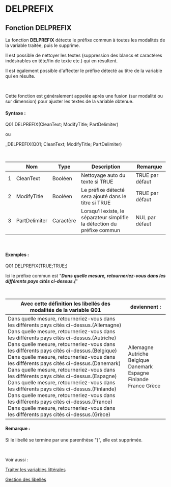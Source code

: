 # DELPREFIX

## Fonction DELPREFIX

La fonction **DELPREFIX** détecte le préfixe commun à toutes les modalités de la variable traitée, puis le supprime.

Il est possible de nettoyer les textes (suppression des blancs et caractères indésirables en tête/fin de texte etc.) qui en résultent.

Il est également possible d'affecter le préfixe détecté au titre de la variable qui en résulte.

&nbsp;

Cette fonction est généralement appelée après une fusion (sur modalité ou sur dimension) pour ajuster les textes de la variable obtenue.

#### Syntaxe :&nbsp;

Q01.DELPREFIX(CleanText; ModifyTitle; PartDelimiter)

ou

\_DELPREFIX(Q01; CleanText; ModifyTitle; PartDelimiter)

&nbsp;

| &nbsp; | **Nom** |**Type**|**Description**|**Remarque** |
| --- | --- | --- | --- | --- |
| &#49; | CleanText | Booléen | Nettoyage auto du texte si TRUE | TRUE par défaut |
| &#50; | ModifyTitle | Booléen | Le préfixe détecté sera ajouté dans le titre si TRUE | TRUE par défaut |
| &#51; | PartDelimiter | Caractère | Lorsqu'il existe, le séparateur simplifie la détection du préfixe commun | NUL par défaut |


&nbsp;

#### Exemples :

Q01.DELPREFIX(TRUE;TRUE;)

Ici le préfixe commun est "***Dans quelle mesure, retourneriez-vous dans les différents pays cités ci-dessus.(***"

&nbsp;

|  Avec cette définition les libellés des modalités de la variable Q01 |  deviennent : |
| --- | --- |
| Dans quelle mesure, retourneriez-vous dans les différents pays cités ci-dessus.(Allemagne) Dans quelle mesure, retourneriez-vous dans les différents pays cités ci-dessus.(Autriche) Dans quelle mesure, retourneriez-vous dans les différents pays cités ci-dessus.(Belgique) Dans quelle mesure, retourneriez-vous dans les différents pays cités ci-dessus.(Danemark) Dans quelle mesure, retourneriez-vous dans les différents pays cités ci-dessus.(Espagne) Dans quelle mesure, retourneriez-vous dans les différents pays cités ci-dessus.(Finlande) Dans quelle mesure, retourneriez-vous dans les différents pays cités ci-dessus.(France) Dans quelle mesure, retourneriez-vous dans les différents pays cités ci-dessus.(Grèce) | Allemagne Autriche Belgique Danemark Espagne Finlande France Grèce |


#### Remarque :

Si le libellé se termine par une parenthèse ")", elle est supprimée.

&nbsp;

Voir aussi :&nbsp;

[Traiter les variables littérales](<Traiterlesvariableslitterales.md>)

[Gestion des libellés](<Gererleslibelleslestextes1.md>)